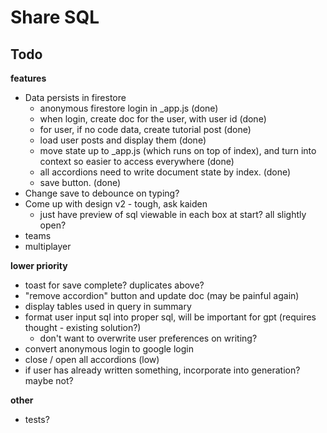 # Share SQL

## Todo
**features**
* Data persists in firestore
    * anonymous firestore login in _app.js (done)
    * when login, create doc for the user, with user id (done)
    * for user, if no code data, create tutorial post (done)
    * load user posts and display them (done)
    * move state up to _app.js (which runs on top of index), and turn into context so easier to access everywhere (done)
    * all accordions need to write document state by index. (done)
    * save button. (done)
* Change save to debounce on typing?
* Come up with design v2 - tough, ask kaiden
    * just have preview of sql viewable in each box at start? all slightly open?
* teams
* multiplayer

**lower priority**
* toast for save complete? duplicates above?
* "remove accordion" button and update doc (may be painful again)
* display tables used in query in summary
* format user input sql into proper sql, will be important for gpt (requires thought - existing solution?)
    * don't want to overwrite user preferences on writing?
* convert anonymous login to google login
* close / open all accordions (low)
* if user has already written something, incorporate into generation? maybe not?

**other**
* tests?